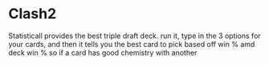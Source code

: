 # Clash2
Statisticall provides the best triple draft deck.
run it, type in the 3 options for your cards, and then it tells you the best card to pick
based off win % amd deck win % so if a card has good chemistry with another

